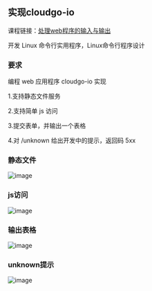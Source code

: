 ## 实现cloudgo-io

课程链接：[处理web程序的输入与输出](https://pmlpml.github.io/ServiceComputingOnCloud/ex-cloudgo-inout)

开发 Linux 命令行实用程序，Linux命令行程序设计

### 要求

编程 web 应用程序 cloudgo-io 实现

1.支持静态文件服务

2.支持简单 js 访问

3.提交表单，并输出一个表格

4.对 /unknown 给出开发中的提示，返回码 5xx

### 静态文件

![image](http://wx4.sinaimg.cn/mw690/932e8e0cgy1fzc3yltv3lj208r03w3yb.jpg)

### js访问
![image](http://wx4.sinaimg.cn/mw690/932e8e0cgy1fzc3yidb3kj2072058wea.jpg)


### 输出表格
![image](http://wx4.sinaimg.cn/mw690/932e8e0cgy1fzc3yqxztjj208r03g743.jpg)


### unknown提示
![image](http://wx2.sinaimg.cn/mw690/932e8e0cgy1fzc3yobqaxj208v02tt8i.jpg)
